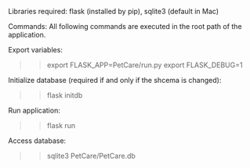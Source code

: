 Libraries required: flask (installed by pip), sqlite3 (default in Mac)


Commands:
All following commands are executed in the root path of the application.

Export variables:
>>export FLASK_APP=PetCare/run.py
>>export FLASK_DEBUG=1

Initialize database (required if and only if the shcema is changed):
>>flask initdb

Run application:
>>flask run

Access database:
>>sqlite3 PetCare/PetCare.db